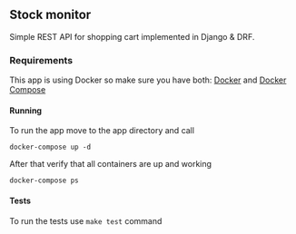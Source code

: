 ## Stock monitor

Simple REST API for shopping cart implemented in Django & DRF.

### Requirements

This app is using Docker so make sure you have both: [Docker](https://docs.docker.com/install/)
and [Docker Compose](https://docs.docker.com/compose/install/)

#### Running

To run the app move to the app directory and call

```docker-compose up -d```

After that verify that all containers are up and working

```docker-compose ps```

#### Tests

To run the tests use `make test` command
